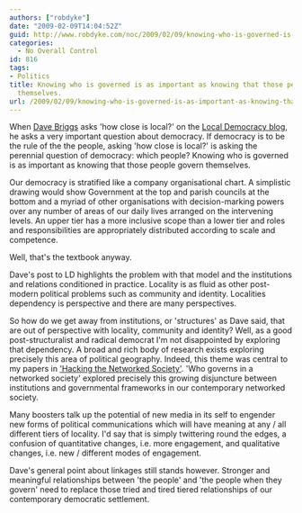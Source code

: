 ```yaml
---
authors: ["robdyke"]
date: "2009-02-09T14:04:52Z"
guid: http://www.robdyke.com/noc/2009/02/09/knowing-who-is-governed-is-as-important-as-knowing-that-those-people-govern-themselves/
categories:
  - No Overall Control
id: 816
tags:
- Politics
title: Knowing who is governed is as important as knowing that those people govern
  themselves.
url: /2009/02/09/knowing-who-is-governed-is-as-important-as-knowing-that-those-people-govern-themselves/
---
```

When [Dave Briggs](http://davepress.net/2009/02/09/how-close-is-local/) asks 'how close is local?' on the [Local Democracy blog](http://blog.localdemocracy.org.uk/2009/02/09/how-close-is-local), he asks a very important question about democracy. If democracy is to be the rule of the the people, asking 'how close is local?' is asking the perennial question of democracy: which people? Knowing who is governed is as important as knowing that those people govern themselves.

Our democracy is stratified like a company organisational chart. A simplistic drawing would show Government at the top and parish councils at the bottom and a myriad of other organisations with decision-marking powers over any number of areas of our daily lives arranged on the intervening levels. An upper tier has a more inclusive scope than a lower tier and roles and responsibilities are appropriately distributed according to scale and competence.

Well, that's the textbook anyway.

Dave's post to LD highlights the problem with that model and the institutions and relations conditioned in practice. Locality is as fluid as other post-modern political problems such as community and identity. Localities dependency is perspective and there are many perspectives.

So how do we get away from institutions, or 'structures' as Dave said, that are out of perspective with locality, community and identity? Well, as a good post-structuralist and radical democrat I'm not disappointed by exploring that dependency. A broad and rich body of research exists exploring precisely this area of political geography. Indeed, this theme was central to my papers in ['Hacking the Networked Society'](http://www.lulu.com/content/2569836). 'Who governs in a networked society' explored precisely this growing disjuncture between institutions and governmental frameworks in our contemporary networked society.

Many boosters talk up the potential of new media in its self to engender new forms of political communications which will have meaning at any / all different tiers of locality. I'd say that is simply twittering round the edges, a confusion of quantitative changes, i.e. more engagement, and qualitative changes, i.e. new / different modes of engagement.

Dave's general point about linkages still stands however. Stronger and meaningful relationships between 'the people' and 'the people when they govern' need to replace those tried and tired tiered relationships of our contemporary democratic settlement.